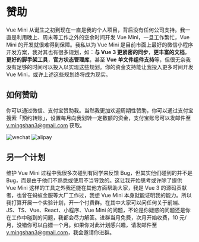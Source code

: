 # 赞助

Vue Mini 从诞生之初到现在一直是我的个人项目，背后没有任何公司支持。我一直是利用晚上、周末等工作之外的空余时间开发 Vue Mini，一旦工作繁忙，Vue Mini 的开发就很难得到保障。我私以为 Vue Mini 是目前市面上最好的微信小程序开发方案，我对其也有很多规划，如：**与 Vue 3 更紧密的同步**，**更丰富的文档**，**更好的脚手架工具**，**官方状态管理库**，甚至 **Vue 单文件组件支持**等，但很无奈我没有足够的时间可以投入以实现这些规划。你的资金支持能让我投入更多时间开发 Vue Mini，或许上述这些规划终将成为现实。

## 如何赞助

你可以通过微信、支付宝赞助我。当然我更加欢迎周期性赞助，你可以通过支付宝搜索「预约转账」，设置每月向我划转一定数额的资金，支付宝账号可以发邮件至 [y.mingshan3@gmail.com](mailto:y.mingshan3@gmail.com) 获取。

<p class="qrcode">
  <img src="/wechat.jpg" alt="wechat">
  <img src="/alipay.jpg" alt="alipay">
</p>

## 另一个计划

维护 Vue Mini 过程中我很多次碰到有同学来反馈 Bug，但其实他们碰到的并不是 Bug，而是由于他们不熟悉或使用不当导致的。这让我开始思考或许除了提供 Vue Mini 这样的工具之外我还能在其他方面帮助大家，我是 Vue 3 的源码贡献者，也曾在蚂蚁金服等大厂工作过，我想 Vue Mini 本身就能证明我的能力。所以我打算开展一个实验计划，开一个付费群。在其中大家可以问任何关于前端、JS、TS、Vue、React、小程序、Vue Mini 的问题，不论是你疑惑的问题还是你在工作中碰到的问题，我都会尽力解答。进群当月免费，次月开始收费，10 元/月，没错你可以白嫖一个月。如果你对此计划感兴趣，请发邮件至 [y.mingshan3@gmail.com](mailto:y.mingshan3@gmail.com)，我会邀请你进群。
